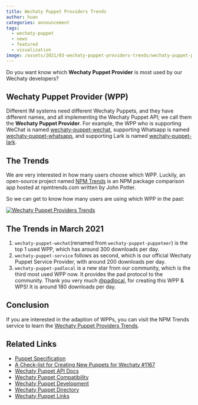```yaml
---
title: Wechaty Puppet Providers Trends
author: huan
categories: announcement
tags:
  - wechaty-puppet
  - news
  - featured
  - visualization
image: /assets/2021/03-wechaty-puppet-providers-trends/wechaty-puppet-providers-trends.png
---
```


Do you want know which **Wechaty Puppet Provider** is most used by our Wechaty developers?

## Wechaty Puppet Provider (WPP)

Different IM systems need different Wechaty Puppets, and they have different names, and all implementing the Wechaty Puppet API; we call them the **Wechaty Puppet Provider**. For example, the WPP who is supporting WeChat is named [wechaty-puppet-wechat](https://github.com/wechaty/wechaty-puppet-wechat), supporting Whatsapp is named [wechaty-puppet-whatsapp](https://github.com/wechaty/wechaty-puppet-whatsapp), and supporting Lark is named [wechaty-puppet-lark](https://github.com/wechaty/wechaty-puppet-lark).

## The Trends

We are very interested in how many users choose which WPP. Luckily, an open-source project named [NPM Trends](https://github.com/johnmpotter/npm-trends) is an NPM package comparison app hosted at npmtrends.com written by John Potter.

So we can get to know how many users are using which WPP in the past:

[![Wechaty Puppet Providers Trends][trends_image]][trends_link]

## The Trends in March 2021

1. `wechaty-puppet-wechat`(renamed from `wechaty-puppet-puppeteer`) is the top 1 used WPP, which has around 300 downloads per day.
1. `wechaty-puppet-service` follows as second, which is our official Wechaty Puppet Service Provider, with around 200 downloads per day.
1. `wechaty-puppet-padlocal` is a new star from our community, which is the third most used WPP now. It provides the pad protocol to the community. Thank you very much [@padlocal](https://github.com/padlocal), for creating this WPP & WPS! It is around 180 downloads per day.

## Conclusion

If you are interested in the adaption of WPPs, you can visit the NPM Trends service to learn the [Wechaty Puppet Providers Trends][trends_link].

## Related Links

- [Puppet Specification](https://wechaty.js.org/docs/specifications/puppet/)
- [A Check-list for Creating New Puppets for Wechaty #1167](https://github.com/wechaty/wechaty/issues/1167)
- [Wechaty Puppet API Docs](https://wechaty.github.io/wechaty-puppet/typedoc/classes/puppet.html)
- [Wechaty Puppet Compatibility](https://github.com/wechaty/wechaty-puppet/wiki/Compatibility)
- [Wechaty Puppet Development](https://github.com/wechaty/wechaty-puppet/wiki/Development)
- [Wechaty Puppet Directory](https://github.com/wechaty/wechaty-puppet/wiki/Directory)
- [Wechaty Puppet Links](https://github.com/wechaty/wechaty-puppet/wiki/Links)

[trends_image]: /assets/2021/03-wechaty-puppet-providers-trends/wechaty-puppet-providers-trends.png
[trends_link]: https://www.npmtrends.com/wechaty-puppet-service-vs-wechaty-puppet-mock-vs-wechaty-puppet-puppeteer-vs-wechaty-puppet-wechat4u-vs-wechaty-puppet-padlocal-vs-wechaty-puppet-official-account-vs-wechaty-puppet-gitter-vs-wechaty-puppet-lark-vs-wechaty-puppet-whatsapp
